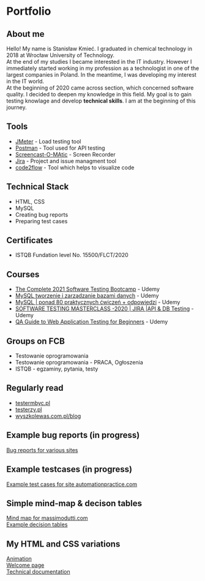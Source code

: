 # Portfolio
## About me
Hello! My name is Stanisław Kmieć. I graduated in chemical technology in 2018 at Wrocław University of Technology.<br>At the end of my studies I became interested in the IT industry. However I immediately started working in my profession as a technologist in one of the largest companies in Poland. In the meantime, I was developing my interest in the IT world. <br> At the beginning of 2020 came across section, which concerned software quality. I decided to deepen my knowledge in this field.  My goal is to gain testing knowlage and develop **technical skills**. I am at the beginning of this journey.
## Tools
- [JMeter](https://jmeter.apache.org/) - Load testing tool
- [Postman](https://www.postman.com/) - Tool used for API testing
- [Screencast-O-MAtic](https://screencast-o-matic.com/) - Screen Recorder
- [Jira](https://www.atlassian.com/pl/software/jira) - Project and issue managment tool
- [code2flow](https://code2flow.com/) - Tool which helps to visualize code
## Technical Stack
- HTML, CSS
- MySQL
- Creating bug reports
- Preparing test cases
## Certificates
- ISTQB Fundation level No. 15500/FLCT/2020
## Courses
- [The Complete 2021 Software Testing Bootcamp](https://www.udemy.com/course/testerbootcamp/) - Udemy
- [MySQL tworzenie i zarządzanie bazami danych](https://www.udemy.com/course/mysql-tworzenie-i-zarzadzanie-bazami-danych/) - Udemy
- [MySQL | ponad 80 praktycznych ćwiczeń + odpowiedzi](https://www.udemy.com/course/mysql-ponad-80-praktycznych-cwiczen-odpowiedzi/) - Udemy
- [SOFTWARE TESTING MASTERCLASS -2020 | JIRA |API & DB Testing](https://www.udemy.com/course/software-manualtesting/) - Udemy
- [QA Guide to Web Application Testing for Beginners](https://www.udemy.com/course/qa-guide-to-web-application-testing-for-beginners/) - Udemy
## Groups on FCB
- Testowanie oprogramowania
- Testowanie oprogramowania - PRACA, Ogłoszenia
- ISTQB - egzaminy, pytania, testy
## Regularly read
- [testermbyc.pl](https://testerembyc.pl/)
- [testerzy.pl](https://testerzy.pl/)
- [wyszkolewas.com.pl/blog](https://www.wyszkolewas.com.pl/blog/)
## Example bug reports (in progress)
[Bug reports for various sites](https://drive.google.com/file/d/1hF3OS02oWw6Wj2Ef0JbBf6xKbx1VSAgp/view?usp=sharing)
## Example testcases (in progress)
[Example test cases for site automationpractice.com](https://docs.google.com/spreadsheets/d/1l514qudWuG8EBt4BJaq058Mfeypx5dM5nKts333Z080/edit?usp=sharing)
## Simple mind-map & decison tables
[Mind map for massimodutti.com](https://drive.google.com/file/d/1UaRjl82l5joDhXthTLRMNvx8XqQWZGUf/view?usp=sharing)  
[Example decision tables](https://drive.google.com/file/d/1fRAY5B36LF9hy_7YYTvPaJEwX5TrY-JO/view?usp=sharing)
## My HTML and CSS variations
[Animation](https://codepen.io/Stasieq/pen/OKRNLZ)       
[Welcome page](https://codepen.io/Stasieq/pen/gJYPMx)   
[Technical documentation](https://codepen.io/Stasieq/pen/VNBBew)   



